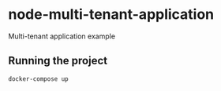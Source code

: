 # node-multi-tenant-application
Multi-tenant application example

## Running the project

```
docker-compose up
```
